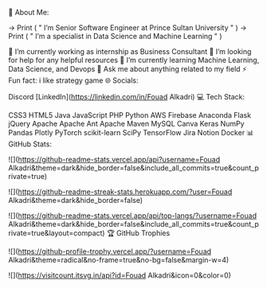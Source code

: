 💫 About Me:

-> Print ( " I’m Senior Software Engineer at Prince Sultan University " )
-> Print ( " I’m a specialist in Data Science and Machine Learning " )

🔭 I’m currently working as internship as Business Consultant
🤝 I’m looking for help for any helpful resources
🌱 I’m currently learning Machine Learning, Data Science, and Devops
💬 Ask me about anything related to my field
⚡ Fun fact: i like strategy game
🌐 Socials:

Discord [LinkedIn](https://linkedin.com/in/Fouad Alkadri)
💻 Tech Stack:

CSS3 HTML5 Java JavaScript PHP Python AWS Firebase Anaconda Flask jQuery Apache Apache Ant Apache Maven MySQL Canva Keras NumPy Pandas Plotly PyTorch scikit-learn SciPy TensorFlow Jira Notion Docker
📊 GitHub Stats:

![](https://github-readme-stats.vercel.app/api?username=Fouad Alkadri&theme=dark&hide_border=false&include_all_commits=true&count_private=true)

![](https://github-readme-streak-stats.herokuapp.com/?user=Fouad Alkadri&theme=dark&hide_border=false)

![](https://github-readme-stats.vercel.app/api/top-langs/?username=Fouad Alkadri&theme=dark&hide_border=false&include_all_commits=true&count_private=true&layout=compact)
🏆 GitHub Trophies

![](https://github-profile-trophy.vercel.app/?username=Fouad Alkadri&theme=radical&no-frame=true&no-bg=false&margin-w=4)

![](https://visitcount.itsvg.in/api?id=Fouad Alkadri&icon=0&color=0)
